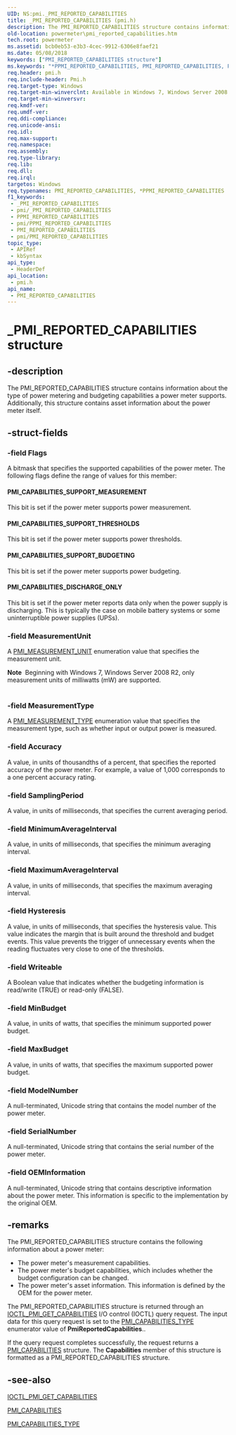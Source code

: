 ```yaml
---
UID: NS:pmi._PMI_REPORTED_CAPABILITIES
title: _PMI_REPORTED_CAPABILITIES (pmi.h)
description: The PMI_REPORTED_CAPABILITIES structure contains information about the type of power metering and budgeting capabilities a power meter supports. Additionally, this structure contains asset information about the power meter itself.
old-location: powermeter\pmi_reported_capabilities.htm
tech.root: powermeter
ms.assetid: bcb0eb53-e3b3-4cec-9912-6306e8faef21
ms.date: 05/08/2018
keywords: ["PMI_REPORTED_CAPABILITIES structure"]
ms.keywords: "*PPMI_REPORTED_CAPABILITIES, PMI_REPORTED_CAPABILITIES, PMI_REPORTED_CAPABILITIES structure [Power Metering and Budgeting Devices], PPMI_REPORTED_CAPABILITIES, PPMI_REPORTED_CAPABILITIES structure pointer [Power Metering and Budgeting Devices], PowerMeterRef_9c4ec041-69a6-4397-8620-93b17615f084.xml, _PMI_REPORTED_CAPABILITIES, pmi/PMI_REPORTED_CAPABILITIES, pmi/PPMI_REPORTED_CAPABILITIES, powermeter.pmi_reported_capabilities"
req.header: pmi.h
req.include-header: Pmi.h
req.target-type: Windows
req.target-min-winverclnt: Available in Windows 7, Windows Server 2008 R2, and later versions of the Windows operating systems.
req.target-min-winversvr: 
req.kmdf-ver: 
req.umdf-ver: 
req.ddi-compliance: 
req.unicode-ansi: 
req.idl: 
req.max-support: 
req.namespace: 
req.assembly: 
req.type-library: 
req.lib: 
req.dll: 
req.irql: 
targetos: Windows
req.typenames: PMI_REPORTED_CAPABILITIES, *PPMI_REPORTED_CAPABILITIES
f1_keywords:
 - _PMI_REPORTED_CAPABILITIES
 - pmi/_PMI_REPORTED_CAPABILITIES
 - PPMI_REPORTED_CAPABILITIES
 - pmi/PPMI_REPORTED_CAPABILITIES
 - PMI_REPORTED_CAPABILITIES
 - pmi/PMI_REPORTED_CAPABILITIES
topic_type:
 - APIRef
 - kbSyntax
api_type:
 - HeaderDef
api_location:
 - pmi.h
api_name:
 - PMI_REPORTED_CAPABILITIES
---
```


# _PMI_REPORTED_CAPABILITIES structure


## -description

The PMI_REPORTED_CAPABILITIES structure contains information about the type of power metering and budgeting capabilities a power meter supports. Additionally, this structure contains asset information about the power meter itself.

## -struct-fields

### -field Flags

A bitmask that specifies the supported capabilities of the power meter. The following flags define the range of values for this member:





#### PMI_CAPABILITIES_SUPPORT_MEASUREMENT

This bit is set if the power meter supports power measurement.



#### PMI_CAPABILITIES_SUPPORT_THRESHOLDS

This bit is set if the power meter supports power thresholds.



#### PMI_CAPABILITIES_SUPPORT_BUDGETING

This bit is set if the power meter supports power budgeting.



#### PMI_CAPABILITIES_DISCHARGE_ONLY

This bit is set if the power meter reports data only when the power supply is discharging. This is typically the case on mobile battery systems or some uninterruptible power supplies (UPSs).

### -field MeasurementUnit

A <a href="/windows-hardware/drivers/ddi/pmi/ne-pmi-pmi_measurement_unit">PMI_MEASUREMENT_UNIT</a> enumeration value that specifies the measurement unit. 

<div class="alert"><b>Note</b>  Beginning with Windows 7, Windows Server 2008 R2, only measurement units of milliwatts (mW) are supported.</div>
<div> </div>

### -field MeasurementType

A <a href="/windows-hardware/drivers/ddi/pmi/ne-pmi-pmi_measurement_type">PMI_MEASUREMENT_TYPE</a> enumeration value that specifies the measurement type, such as whether input or output power is measured.

### -field Accuracy

A value, in units of thousandths of a percent, that specifies the reported accuracy of the power meter. For example, a value of 1,000 corresponds to a one percent accuracy rating.

### -field SamplingPeriod

A value, in units of milliseconds, that specifies the current averaging period.

### -field MinimumAverageInterval

A value, in units of milliseconds, that specifies the minimum averaging interval.

### -field MaximumAverageInterval

A value, in units of milliseconds, that specifies the maximum averaging interval.

### -field Hysteresis

A value, in units of milliseconds, that specifies the hysteresis value. This value indicates the margin that is built around the threshold and budget events. This value prevents the trigger of unnecessary events when the reading fluctuates very close to one of the thresholds.

### -field Writeable

A Boolean value that indicates whether the budgeting information is read/write (TRUE) or read-only (FALSE).

### -field MinBudget

A value, in units of watts, that specifies the minimum supported power budget.

### -field MaxBudget

A value, in units of watts, that specifies the maximum supported power budget.

### -field ModelNumber

A null-terminated, Unicode string that contains the model number of the power meter.

### -field SerialNumber

A null-terminated, Unicode string that contains the serial number of the power meter.

### -field OEMInformation

A null-terminated, Unicode string that contains descriptive information about the power meter. This information is specific to the implementation by the original OEM.

## -remarks

The PMI_REPORTED_CAPABILITIES structure contains the following information about a power meter:

<ul>
<li>
The power meter's measurement capabilities.

</li>
<li>
The power meter's budget capabilities, which includes whether the budget configuration can be changed.

</li>
<li>
The power meter's asset information. This information is defined by the OEM for the power meter.

</li>
</ul>
The PMI_REPORTED_CAPABILITIES structure is returned through an <a href="/windows-hardware/drivers/ddi/pmi/ni-pmi-ioctl_pmi_get_capabilities">IOCTL_PMI_GET_CAPABILITIES</a> I/O control (IOCTL) query request. The input data for this query request is set to the <a href="/windows-hardware/drivers/ddi/pmi/ne-pmi-pmi_capabilities_type">PMI_CAPABILITIES_TYPE</a> enumerator value of <b>PmiReportedCapabilities</b>..

If the query request completes successfully, the request returns a <a href="/windows-hardware/drivers/ddi/pmi/ns-pmi-_pmi_capabilities">PMI_CAPABILITIES</a> structure. The <b>Capabilities</b> member of this structure is formatted as a PMI_REPORTED_CAPABILITIES structure.

## -see-also

<a href="/windows-hardware/drivers/ddi/pmi/ni-pmi-ioctl_pmi_get_capabilities">IOCTL_PMI_GET_CAPABILITIES</a>



<a href="/windows-hardware/drivers/ddi/pmi/ns-pmi-_pmi_capabilities">PMI_CAPABILITIES</a>



<a href="/windows-hardware/drivers/ddi/pmi/ne-pmi-pmi_capabilities_type">PMI_CAPABILITIES_TYPE</a>